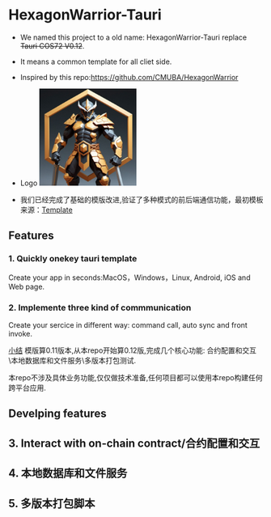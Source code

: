 # HexagonWarrior-Tauri
- We named this project to a old name: HexagonWarrior-Tauri replace ~~Tauri COS72 V0.12~~.
- It means a common template for all cliet side.
- Inspired by this repo:https://github.com/CMUBA/HexagonWarrior

- Logo
<img src="https://raw.githubusercontent.com/jhfnetboy/MarkDownImg/main/img/202406091522004.png" width="40%"></img>
- 我们已经完成了基础的模版改进,验证了多种模式的前后端通信功能，最初模板来源：[Template](https://github.com/jhfnetboy/COS72-tauri-nextjs-template)
## Features
### 1. Quickly onekey tauri template
Create your app in seconds:MacOS，Windows，Linux, Android, iOS and Web page.
### 2. Implemente three kind of commmunication
Create your sercice in different way: command call, auto sync and front invoke.

[小结](COMMUNICATION.md)
模版算0.11版本,从本repo开始算0.12版,完成几个核心功能:
合约配置和交互\本地数据库和文件服务\多版本打包测试. 

本repo不涉及具体业务功能,仅仅做技术准备,任何项目都可以使用本repo构建任何跨平台应用.

## Develping features
## 3. Interact with on-chain contract/合约配置和交互

## 4. 本地数据库和文件服务

## 5. 多版本打包脚本
